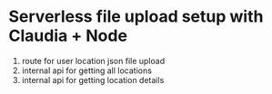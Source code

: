# Serverless file upload setup with Claudia + Node

1. route for user location json file upload
2. internal api for getting all locations
3. internal api for getting location details
